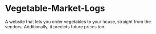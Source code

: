 # Vegetable-Market-Logs
A website that lets you order vegetables to your house, straight from the vendors.
Additionally, it predicts future prices too.